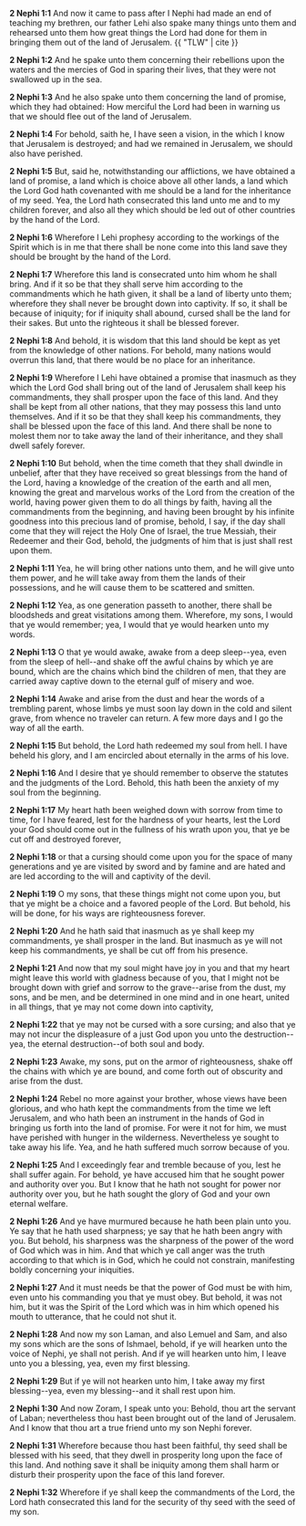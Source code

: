 **2 Nephi 1:1** And now it came to pass after I Nephi had made an end of teaching my brethren, our father Lehi also spake many things unto them and rehearsed unto them how great things the Lord had done for them in bringing them out of the land of Jerusalem. {{ "TLW" | cite }}

**2 Nephi 1:2** And he spake unto them concerning their rebellions upon the waters and the mercies of God in sparing their lives, that they were not swallowed up in the sea.

**2 Nephi 1:3** And he also spake unto them concerning the land of promise, which they had obtained: How merciful the Lord had been in warning us that we should flee out of the land of Jerusalem.

**2 Nephi 1:4** For behold, saith he, I have seen a vision, in the which I know that Jerusalem is destroyed; and had we remained in Jerusalem, we should also have perished.

**2 Nephi 1:5** But, said he, notwithstanding our afflictions, we have obtained a land of promise, a land which is choice above all other lands, a land which the Lord God hath covenanted with me should be a land for the inheritance of my seed. Yea, the Lord hath consecrated this land unto me and to my children forever, and also all they which should be led out of other countries by the hand of the Lord.

**2 Nephi 1:6** Wherefore I Lehi prophesy according to the workings of the Spirit which is in me that there shall be none come into this land save they should be brought by the hand of the Lord.

**2 Nephi 1:7** Wherefore this land is consecrated unto him whom he shall bring. And if it so be that they shall serve him according to the commandments which he hath given, it shall be a land of liberty unto them; wherefore they shall never be brought down into captivity. If so, it shall be because of iniquity; for if iniquity shall abound, cursed shall be the land for their sakes. But unto the righteous it shall be blessed forever.

**2 Nephi 1:8** And behold, it is wisdom that this land should be kept as yet from the knowledge of other nations. For behold, many nations would overrun this land, that there would be no place for an inheritance.

**2 Nephi 1:9** Wherefore I Lehi have obtained a promise that inasmuch as they which the Lord God shall bring out of the land of Jerusalem shall keep his commandments, they shall prosper upon the face of this land. And they shall be kept from all other nations, that they may possess this land unto themselves. And if it so be that they shall keep his commandments, they shall be blessed upon the face of this land. And there shall be none to molest them nor to take away the land of their inheritance, and they shall dwell safely forever.

**2 Nephi 1:10** But behold, when the time cometh that they shall dwindle in unbelief, after that they have received so great blessings from the hand of the Lord, having a knowledge of the creation of the earth and all men, knowing the great and marvelous works of the Lord from the creation of the world, having power given them to do all things by faith, having all the commandments from the beginning, and having been brought by his infinite goodness into this precious land of promise, behold, I say, if the day shall come that they will reject the Holy One of Israel, the true Messiah, their Redeemer and their God, behold, the judgments of him that is just shall rest upon them.

**2 Nephi 1:11** Yea, he will bring other nations unto them, and he will give unto them power, and he will take away from them the lands of their possessions, and he will cause them to be scattered and smitten.

**2 Nephi 1:12** Yea, as one generation passeth to another, there shall be bloodsheds and great visitations among them. Wherefore, my sons, I would that ye would remember; yea, I would that ye would hearken unto my words.

**2 Nephi 1:13** O that ye would awake, awake from a deep sleep--yea, even from the sleep of hell--and shake off the awful chains by which ye are bound, which are the chains which bind the children of men, that they are carried away captive down to the eternal gulf of misery and woe.

**2 Nephi 1:14** Awake and arise from the dust and hear the words of a trembling parent, whose limbs ye must soon lay down in the cold and silent grave, from whence no traveler can return. A few more days and I go the way of all the earth.

**2 Nephi 1:15** But behold, the Lord hath redeemed my soul from hell. I have beheld his glory, and I am encircled about eternally in the arms of his love.

**2 Nephi 1:16** And I desire that ye should remember to observe the statutes and the judgments of the Lord. Behold, this hath been the anxiety of my soul from the beginning.

**2 Nephi 1:17** My heart hath been weighed down with sorrow from time to time, for I have feared, lest for the hardness of your hearts, lest the Lord your God should come out in the fullness of his wrath upon you, that ye be cut off and destroyed forever,

**2 Nephi 1:18** or that a cursing should come upon you for the space of many generations and ye are visited by sword and by famine and are hated and are led according to the will and captivity of the devil.

**2 Nephi 1:19** O my sons, that these things might not come upon you, but that ye might be a choice and a favored people of the Lord. But behold, his will be done, for his ways are righteousness forever.

**2 Nephi 1:20** And he hath said that inasmuch as ye shall keep my commandments, ye shall prosper in the land. But inasmuch as ye will not keep his commandments, ye shall be cut off from his presence.

**2 Nephi 1:21** And now that my soul might have joy in you and that my heart might leave this world with gladness because of you, that I might not be brought down with grief and sorrow to the grave--arise from the dust, my sons, and be men, and be determined in one mind and in one heart, united in all things, that ye may not come down into captivity,

**2 Nephi 1:22** that ye may not be cursed with a sore cursing; and also that ye may not incur the displeasure of a just God upon you unto the destruction--yea, the eternal destruction--of both soul and body.

**2 Nephi 1:23** Awake, my sons, put on the armor of righteousness, shake off the chains with which ye are bound, and come forth out of obscurity and arise from the dust.

**2 Nephi 1:24** Rebel no more against your brother, whose views have been glorious, and who hath kept the commandments from the time we left Jerusalem, and who hath been an instrument in the hands of God in bringing us forth into the land of promise. For were it not for him, we must have perished with hunger in the wilderness. Nevertheless ye sought to take away his life. Yea, and he hath suffered much sorrow because of you.

**2 Nephi 1:25** And I exceedingly fear and tremble because of you, lest he shall suffer again. For behold, ye have accused him that he sought power and authority over you. But I know that he hath not sought for power nor authority over you, but he hath sought the glory of God and your own eternal welfare.

**2 Nephi 1:26** And ye have murmured because he hath been plain unto you. Ye say that he hath used sharpness; ye say that he hath been angry with you. But behold, his sharpness was the sharpness of the power of the word of God which was in him. And that which ye call anger was the truth according to that which is in God, which he could not constrain, manifesting boldly concerning your iniquities.

**2 Nephi 1:27** And it must needs be that the power of God must be with him, even unto his commanding you that ye must obey. But behold, it was not him, but it was the Spirit of the Lord which was in him which opened his mouth to utterance, that he could not shut it.

**2 Nephi 1:28** And now my son Laman, and also Lemuel and Sam, and also my sons which are the sons of Ishmael, behold, if ye will hearken unto the voice of Nephi, ye shall not perish. And if ye will hearken unto him, I leave unto you a blessing, yea, even my first blessing.

**2 Nephi 1:29** But if ye will not hearken unto him, I take away my first blessing--yea, even my blessing--and it shall rest upon him.

**2 Nephi 1:30** And now Zoram, I speak unto you: Behold, thou art the servant of Laban; nevertheless thou hast been brought out of the land of Jerusalem. And I know that thou art a true friend unto my son Nephi forever.

**2 Nephi 1:31** Wherefore because thou hast been faithful, thy seed shall be blessed with his seed, that they dwell in prosperity long upon the face of this land. And nothing save it shall be iniquity among them shall harm or disturb their prosperity upon the face of this land forever.

**2 Nephi 1:32** Wherefore if ye shall keep the commandments of the Lord, the Lord hath consecrated this land for the security of thy seed with the seed of my son.
